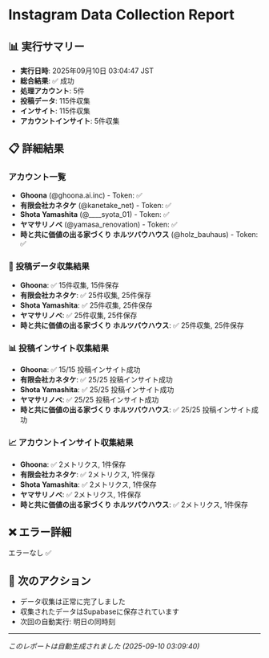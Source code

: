 # Instagram Data Collection Report

## 📊 実行サマリー
- **実行日時**: 2025年09月10日 03:04:47 JST
- **総合結果**: ✅ 成功
- **処理アカウント**: 5件
- **投稿データ**: 115件収集
- **インサイト**: 115件収集
- **アカウントインサイト**: 5件収集

## 📋 詳細結果

### アカウント一覧
- **Ghoona** (@ghoona.ai.inc) - Token: ✅
- **有限会社カネタケ** (@kanetake_net) - Token: ✅
- **Shota Yamashita** (@____syota_01) - Token: ✅
- **ヤマサリノベ** (@yamasa_renovation) - Token: ✅
- **時と共に価値の出る家づくり ホルツバウハウス** (@holz_bauhaus) - Token: ✅

### 📸 投稿データ収集結果
- **Ghoona**: ✅ 15件収集, 15件保存
- **有限会社カネタケ**: ✅ 25件収集, 25件保存
- **Shota Yamashita**: ✅ 25件収集, 25件保存
- **ヤマサリノベ**: ✅ 25件収集, 25件保存
- **時と共に価値の出る家づくり ホルツバウハウス**: ✅ 25件収集, 25件保存

### 📊 投稿インサイト収集結果
- **Ghoona**: ✅ 15/15 投稿インサイト成功
- **有限会社カネタケ**: ✅ 25/25 投稿インサイト成功
- **Shota Yamashita**: ✅ 25/25 投稿インサイト成功
- **ヤマサリノベ**: ✅ 25/25 投稿インサイト成功
- **時と共に価値の出る家づくり ホルツバウハウス**: ✅ 25/25 投稿インサイト成功

### 📈 アカウントインサイト収集結果
- **Ghoona**: ✅ 2メトリクス, 1件保存
- **有限会社カネタケ**: ✅ 2メトリクス, 1件保存
- **Shota Yamashita**: ✅ 2メトリクス, 1件保存
- **ヤマサリノベ**: ✅ 2メトリクス, 1件保存
- **時と共に価値の出る家づくり ホルツバウハウス**: ✅ 2メトリクス, 1件保存

## ❌ エラー詳細
エラーなし ✅

## 🎯 次のアクション
- データ収集は正常に完了しました
- 収集されたデータはSupabaseに保存されています
- 次回の自動実行: 明日の同時刻

---
*このレポートは自動生成されました (2025-09-10 03:09:40)*